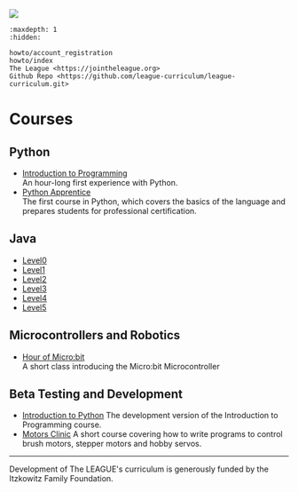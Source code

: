 <img class="c400" src="https://images.jointheleague.org/logos/figures_text_boy.png">

```{toctree}
:maxdepth: 1
:hidden:

howto/account_registration
howto/index
The League <https://jointheleague.org>
Github Repo <https://github.com/league-curriculum/league-curriculum.git>
```

# Courses

## Python 

* [Introduction to Programming](https://league-curriculum.github.io/Python-Level-0/)  
An hour-long first experience with Python. 
* [Python Apprentice](https://python-apprentice.jointheleague.org)  
The first course in Python, which covers the basics of the language and prepares students for professional certification. 

## Java
  * [Level0](https://league-java.github.io/Level0/)
  * [Level1](https://league-java.github.io/Level1/)
  * [Level2](https://league-java.github.io/Level2/)
  * [Level3](https://league-java.github.io/Level3/)
  * [Level4](https://league-java.github.io/Level4/)
  * [Level5](https://league-java.github.io/Level5/)

## Microcontrollers and Robotics

* [Hour of Micro:bit](https://league-curriculum.github.io/HourofMicrobit/)  
A short class introducing the Micro:bit Microcontroller

## Beta Testing and Development

* [Introduction to Python](https://league-curriculum.github.io/Python-Introduction/) The development version of the Introduction to Programming course.
* [Motors Clinic](https://league-curriculum.github.io/Motors-Clinic/) A short course covering how to write
  programs to control brush motors, stepper motors and hobby servos. 


<hr/>

Development of The LEAGUE's curriculum is generously funded by the Itzkowitz Family Foundation. 

